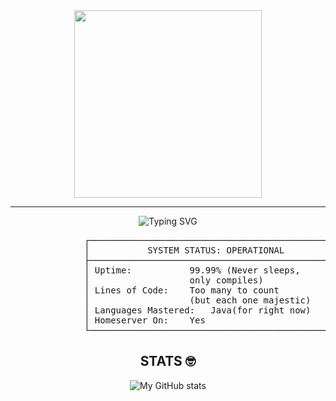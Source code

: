 <div align="center">
<img src="https://media3.giphy.com/media/v1.Y2lkPTc5MGI3NjExNnR5OG5jcmJ0OWptaWR3aWYxbTEyM2R5eXp1d3FnNHR5a3VvaWt2diZlcD12MV9pbnRlcm5hbF9naWZfYnlfaWQmY3Q9Zw/uILOqiSWRlB6HXl6ky/giphy.gif" width="300" />
</div>

---

<div align="center">

![Typing SVG](https://readme-typing-svg.demolab.com/?lines=What's+Goodie+ga-;or+I+mean,+hello+stranger.&center=true&width=500&height=50)

</div>

<p align="center">
<pre>
              ┌──────────────────────────────────────────────┐
              │           SYSTEM STATUS: OPERATIONAL         │
              ├──────────────────────────────────────────────┤
              │ Uptime:           99.99% (Never sleeps,      │
              │                   only compiles)             │
              │ Lines of Code:    Too many to count          │
              │                   (but each one majestic)    │
              │ Languages Mastered:   Java(for right now)    │
              │ Homeserver On:    Yes                        │
              └──────────────────────────────────────────────┘
</pre>
</p>




<div align="center">
  
## STATS 🤓
![My GitHub stats](https://github-readme-stats.vercel.app/api?username=SurvivalW&show_icons=true&theme=tokyonight)

</div>
